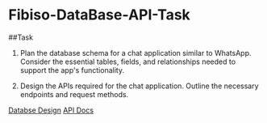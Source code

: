 # Fibiso-DataBase-API-Task

##Task
1. Plan the database schema for a chat application similar to WhatsApp. Consider the essential tables, fields, and relationships needed to support the app's functionality.

2. Design the APIs required for the chat application. Outline the necessary endpoints and request methods.

[Databse Design](https://lucid.app/lucidchart/5a748998-7194-48b6-a2e0-c288affb120d/edit?viewport_loc=258%2C260%2C1411%2C639%2C0_0&invitationId=inv_af9a58e3-34cc-423c-b3e3-f4cdc578fecb)
[API Docs](https://documenter.getpostman.com/view/16104089/2s93RUvXaB#cff4f452-8201-43a8-927c-aa997a9fda82)
